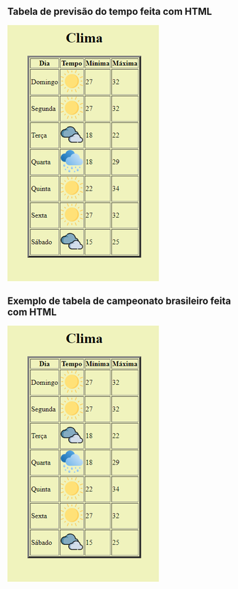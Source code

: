 ## Tabela de previsão do tempo feita com HTML

<img src="ptTrabalho.png" alt="Exemplo de tabela de previsão do tempo">

## Exemplo de tabela de campeonato brasileiro feita com HTML

<img src="ptTrabalho.png" alt="Exemplo de tabela do Campeonato Brasileiro">